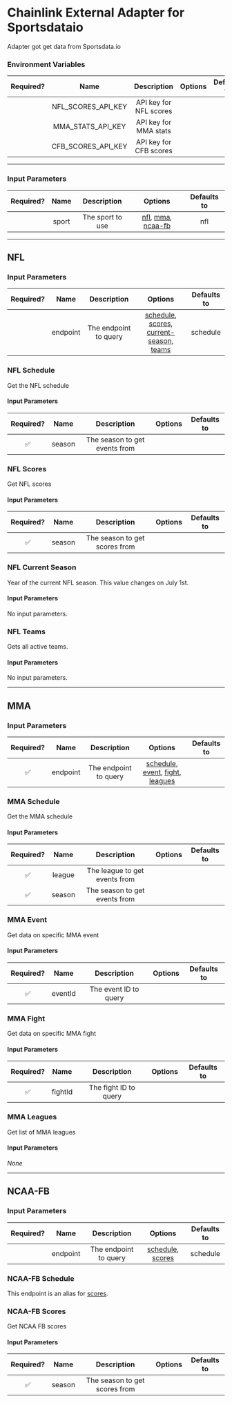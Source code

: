# Chainlink External Adapter for Sportsdataio

Adapter got get data from Sportsdata.io

### Environment Variables

| Required? |        Name        |      Description       | Options | Defaults to |
| :-------: | :----------------: | :--------------------: | :-----: | :---------: |
|           | NFL_SCORES_API_KEY | API key for NFL scores |         |             |
|           | MMA_STATS_API_KEY | API key for MMA stats |         |             |
|           | CFB_SCORES_API_KEY | API key for CFB scores |         |             |

---

### Input Parameters

| Required? | Name  |   Description    |   Options   | Defaults to |
| :-------: | :---: | :--------------: | :---------: | :---------: |
|           | sport | The sport to use | [nfl](#NFL), [mma](#MMA), [ncaa-fb](#ncaa-fb) |     nfl     |

---

## NFL

### Input Parameters

| Required? |   Name   |      Description      |                     Options                      | Defaults to |
| :-------: | :------: | :-------------------: | :----------------------------------------------: | :---------: |
|           | endpoint | The endpoint to query | [schedule](#NFL-Schedule), [scores](#NFL-Scores), [current-season](#NFL-current-season), [teams](#NFL-teams) |  schedule   |

### NFL Schedule

Get the NFL schedule

#### Input Parameters

| Required? |  Name  |          Description          | Options | Defaults to |
| :-------: | :----: | :---------------------------: | :-----: | :---------: |
|    ✅     | season | The season to get events from |         |             |

### NFL Scores

Get NFL scores

#### Input Parameters

| Required? |  Name  |          Description          | Options | Defaults to |
| :-------: | :----: | :---------------------------: | :-----: | :---------: |
|    ✅     | season | The season to get scores from |         |             |

### NFL Current Season

Year of the current NFL season. This value changes on July 1st. 

#### Input Parameters

No input parameters.

### NFL Teams

Gets all active teams.

#### Input Parameters

No input parameters.

---

## MMA

### Input Parameters

| Required? |   Name   |      Description      |                    Options                     | Defaults to |
| :-------: | :------: | :-------------------: | :--------------------------------------------: | :---------: |
|    ✅     | endpoint | The endpoint to query | [schedule](#MMA-Schedule), [event](#MMA-Event), [fight](#MMA-Fight), [leagues](#MMA-Leagues) |             |

### MMA Schedule

Get the MMA schedule

#### Input Parameters

| Required? |  Name  |          Description          | Options | Defaults to |
| :-------: | :----: | :---------------------------: | :-----: | :---------: |
|    ✅     | league | The league to get events from |         |             |
|    ✅     | season | The season to get events from |         |             |

### MMA Event

Get data on specific MMA event

#### Input Parameters

| Required? |  Name   |      Description      | Options | Defaults to |
| :-------: | :-----: | :-------------------: | :-----: | :---------: |
|    ✅     | eventId | The event ID to query |         |             |

### MMA Fight

Get data on specific MMA fight

#### Input Parameters

| Required? |  Name   |      Description      | Options | Defaults to |
| :-------: | :-----: | :-------------------: | :-----: | :---------: |
|    ✅     | fightId | The fight ID to query |         |             |

### MMA Leagues

Get list of MMA leagues

#### Input Parameters

_None_

---

## NCAA-FB

### Input Parameters

| Required? |   Name   |      Description      |                     Options                      | Defaults to |
| :-------: | :------: | :-------------------: | :----------------------------------------------: | :---------: |
|           | endpoint | The endpoint to query | [schedule](#ncaa-fb-schedule), [scores](#ncaa-fb-scores) |  schedule   |

### NCAA-FB Schedule

This endpoint is an alias for [scores](#ncaa-fb-scores).

### NCAA-FB Scores

Get NCAA FB scores

#### Input Parameters

| Required? |  Name  |          Description          | Options | Defaults to |
| :-------: | :----: | :---------------------------: | :-----: | :---------: |
|    ✅     | season | The season to get scores from |         |             |
